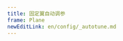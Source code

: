 ```yaml
---
title: 固定翼自动调参
frame: Plane
newEditLink: en/config/_autotune.md
---
```


<!--@include: _autotune.md-->